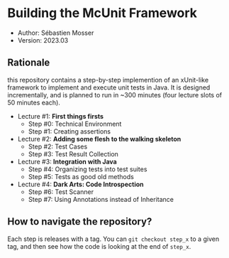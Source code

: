 # Building the McUnit Framework

  - Author: Sébastien Mosser
  - Version: 2023.03

## Rationale

this repository contains a step-by-step implemention of an xUnit-like framework to implement and execute unit tests in Java. It is designed incrementally, and is planned to run in ~300 minutes (four lecture slots of 50 minutes each).

  - Lecture #1: **First things firsts**
    - Step #0: Technical Environment
    - Step #1: Creating assertions
  - Lecture #2: **Adding some flesh to the walking skeleton**
    - Step #2: Test Cases
    - Step #3: Test Result Collection
  - Lecture #3: **Integration with Java**
    - Step #4: Organizing tests into test suites
    - Step #5: Tests as good old methods
  - Lecture #4: **Dark Arts: Code Introspection**
    - Step #6: Test Scanner
    - Step #7: Using Annotations instead of Inheritance

## How to navigate the repository?

Each step is releases with a tag. You can `git checkout step_x` to a given tag, and then see how the code is looking at the end of `step_x`.